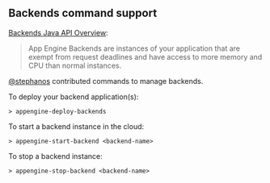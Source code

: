 ## Backends command support

[Backends Java API Overview][backends]:

> App Engine Backends are instances of your application that are exempt from request deadlines and have access to more memory and CPU than normal instances.

[@stephanos][@stephanos] contributed commands to manage backends.

To deploy your backend application(s):

    > appengine-deploy-backends

To start a backend instance in the cloud:

    > appengine-start-backend <backend-name>

To stop a backend instance:

    > appengine-stop-backend <backend-name>

  [backends]: https://developers.google.com/appengine/docs/java/backends/overview
  [@stephanos]: https://github.com/stephanos
